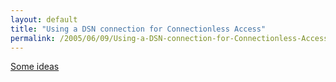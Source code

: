 ```yaml
---
layout: default
title: "Using a DSN connection for Connectionless Access"
permalink: /2005/06/09/Using-a-DSN-connection-for-Connectionless-Access/
---
```


<a href="http://mkruger.cfwebtools.com/index.cfm?mode=entry&amp;entry=424CA152-FE87-B110-A375D57E2F54867B" target="_blank">Some ideas</a><br/>